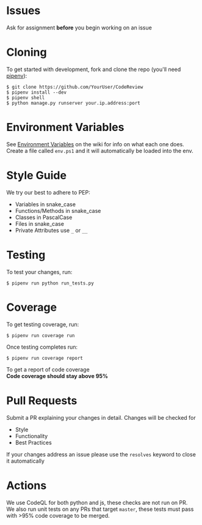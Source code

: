 # Issues

Ask for assignment **before** you begin working on an issue

# Cloning

To get started with development, fork and clone the repo (you'll need [pipenv](https://pypi.org/project/pipenv/)):
```shell
$ git clone https://github.com/YourUser/CodeReview
$ pipenv install --dev
$ pipenv shell
$ python manage.py runserver your.ip.address:port
```

# Environment Variables
See [Environment Variables](https://github.com/Bwc9876/CodeReview/wiki/Environment-Variables) on the wiki for info on what each one does.  
Create a file called `env.ps1` and it will automatically be loaded into the env.  

# Style Guide
We try our best to adhere to PEP:
- Variables in snake_case
- Functions/Methods in snake_case
- Classes in PascalCase
- Files in snake_case
- Private Attributes use `_` or `__`

# Testing
To test your changes, run:
```shell
$ pipenv run python run_tests.py
```
# Coverage
To get testing coverage, run:
```shell
$ pipenv run coverage run
```
Once testing completes run:
```shell
$ pipenv run coverage report
```
To get a report of code coverage  
**Code coverage should stay above 95%**

# Pull Requests

Submit a PR explaining your changes in detail. Changes will be checked for
- Style
- Functionality
- Best Practices

If your changes address an issue please use the `resolves` keyword to close it automatically

# Actions

We use CodeQL for both python and js, these checks are not run on PR.  
We also run unit tests on any PRs that target `master`, these tests must pass with >95% code coverage to be merged.

